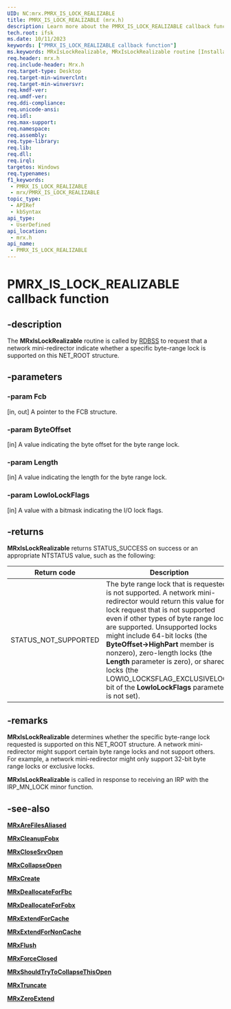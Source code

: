 ```yaml
---
UID: NC:mrx.PMRX_IS_LOCK_REALIZABLE
title: PMRX_IS_LOCK_REALIZABLE (mrx.h)
description: Learn more about the PMRX_IS_LOCK_REALIZABLE callback function.
tech.root: ifsk
ms.date: 10/11/2023
keywords: ["PMRX_IS_LOCK_REALIZABLE callback function"]
ms.keywords: MRxIsLockRealizable, MRxIsLockRealizable routine [Installable File System Drivers], PMRX_IS_LOCK_REALIZABLE, ifsk.mrxislockrealizable, mrx/MRxIsLockRealizable, mrxref_52518201-df6f-40ab-803d-14d8fc0993f6.xml
req.header: mrx.h
req.include-header: Mrx.h
req.target-type: Desktop
req.target-min-winverclnt: 
req.target-min-winversvr: 
req.kmdf-ver: 
req.umdf-ver: 
req.ddi-compliance: 
req.unicode-ansi: 
req.idl: 
req.max-support: 
req.namespace: 
req.assembly: 
req.type-library: 
req.lib: 
req.dll: 
req.irql: 
targetos: Windows
req.typenames: 
f1_keywords:
 - PMRX_IS_LOCK_REALIZABLE
 - mrx/PMRX_IS_LOCK_REALIZABLE
topic_type:
 - APIRef
 - kbSyntax
api_type:
 - UserDefined
api_location:
 - mrx.h
api_name:
 - PMRX_IS_LOCK_REALIZABLE
---
```


# PMRX_IS_LOCK_REALIZABLE callback function

## -description

The **MRxIsLockRealizable** routine is called by [RDBSS](/windows-hardware/drivers/ifs/the-rdbss-driver-and-library) to request that a network mini-redirector indicate whether a specific byte-range lock is supported on this NET_ROOT structure.

## -parameters

### -param Fcb

[in, out] A pointer to the FCB structure.

### -param ByteOffset

[in] A value indicating the byte offset for the byte range lock.

### -param Length

[in] A value indicating the length for the byte range lock.

### -param LowIoLockFlags

[in] A value with a bitmask indicating the I/O lock flags.

## -returns

**MRxIsLockRealizable** returns STATUS_SUCCESS on success or an appropriate NTSTATUS value, such as the following:

| Return code | Description |
| ------------- | ------------- |
| STATUS_NOT_SUPPORTED | The byte range lock that is requested is not supported. A network mini-redirector would return this value for a lock request that is not supported even if other types of byte range locks are supported. Unsupported locks might include 64-bit locks (the **ByteOffset->HighPart** member is nonzero), zero-length locks (the **Length** parameter is zero), or shared locks (the LOWIO_LOCKSFLAG_EXCLUSIVELOCK bit of the **LowIoLockFlags** parameter is not set).

## -remarks

**MRxIsLockRealizable** determines whether the specific byte-range lock requested is supported on this NET_ROOT structure. A network mini-redirector might support certain byte range locks and not support others. For example, a network mini-redirector might only support 32-bit byte range locks or exclusive locks.

**MRxIsLockRealizable** is called in response to receiving an IRP with the IRP_MN_LOCK minor function.

## -see-also

[**MRxAreFilesAliased**](nc-mrx-pmrx_chkfcb_calldown.md)

[**MRxCleanupFobx**](/previous-versions/windows/hardware/drivers/ff549841(v=vs.85))

[**MRxCloseSrvOpen**](nc-mrx-pmrx_calldown.md)

[**MRxCollapseOpen**](/windows-hardware/drivers/ifs/mrxcollapseopen)

[**MRxCreate**](/windows-hardware/drivers/ifs/mrxcreate)

[**MRxDeallocateForFbc**](nc-mrx-pmrx_deallocate_for_fbc.md)

[**MRxDeallocateForFobx**](nc-mrx-pmrx_deallocate_for_fobx.md)

[**MRxExtendForCache**](nc-mrx-pmrx_extendfile_calldown.md)

[**MRxExtendForNonCache**](/windows-hardware/drivers/ifs/mrxextendfornoncache)

[**MRxFlush**](/windows-hardware/drivers/ifs/mrxflush)

[**MRxForceClosed**](nc-mrx-pmrx_forceclosed_calldown.md)

[**MRxShouldTryToCollapseThisOpen**](/windows-hardware/drivers/ifs/mrxshouldtrytocollapsethisopen)

[**MRxTruncate**](/windows-hardware/drivers/ifs/mrxtruncate)

[**MRxZeroExtend**](/windows-hardware/drivers/ifs/mrxzeroextend)
